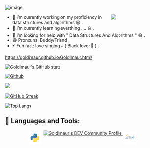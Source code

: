 
![image](https://user-images.githubusercontent.com/68438216/118367356-a44f3480-b5be-11eb-9923-14253561b6c3.png)


<a href="https://myoctocat.dev/@Goldimaur/octocat">
  <img align="right" src="https://user-images.githubusercontent.com/6764957/101532175-1cda1580-39cf-11eb-92fc-8466f97122fc.png" width=160 />
</a>

- 🔭 I’m currently working on my proficiency in data structures and algorithms 😆 .
- 🌱 I’m currently learning everthing .... 👍 . 
- 🤔 I’m looking for help with " Data Structures And Algorithms " 	😅 .
- 😄 Pronouns: Buddy/Friend . 
- ⚡ Fun fact: love singing 	🎶 ( Black lover 🖤 ) . 

https://goldimaur.github.io/Goldimaur.html/

![Goldimaur's GitHub stats](https://github-readme-stats.vercel.app/api?username=Goldimaur&theme=dark&show_icons=true)

[![Github](https://img.shields.io/github/followers/Goldimaur?label=Follow&style=social)](https://github.com/Goldimaur)

![](https://visitor-badge.laobi.icu/badge?page_id=Goldimaur.Goldimaur)

[![GitHub Streak](https://github-readme-streak-stats.herokuapp.com/?user=DenverCoder1&theme=dark)](https://git.io/streak-stats)


[![Top Langs](https://github-readme-stats.vercel.app/api/top-langs/?username=Goldimaur&layout=compact)](https://github.com/Goldimaur/github-readme-stats)



## 🧰 Languages and Tools:
<p align="center">
  
<img src="https://raw.githubusercontent.com/github/explore/80688e429a7d4ef2fca1e82350fe8e3517d3494d/topics/python/python.png" alt="Python" height="40" style="vertical-align:top; margin:4px">

  <a href="https://dev.to/goldimaur">
  <img src="https://d2fltix0v2e0sb.cloudfront.net/dev-badge.svg" alt="Goldimaur's DEV Community Profile" height="40" width="40">
</a>
  
  
<img src="https://raw.githubusercontent.com/github/explore/80688e429a7d4ef2fca1e82350fe8e3517d3494d/topics/java/java.png" alt="VS Code" height="40" style="vertical-align:top; margin:4px">
</p>






